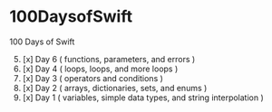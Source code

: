 # 100DaysofSwift
100 Days of Swift

5. [x] Day 6 ( functions, parameters, and errors )
4. [x] Day 4 ( loops, loops, and more loops )
3. [x] Day 3 ( operators and conditions )
2. [x] Day 2 ( arrays, dictionaries, sets, and enums )
1. [x] Day 1 ( variables, simple data types, and string interpolation )
